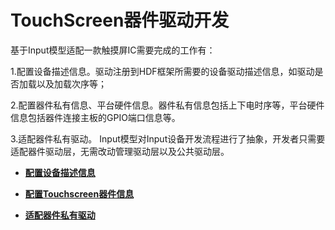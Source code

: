 # TouchScreen器件驱动开发<a name="ZH-CN_TOPIC_0000001156903325"></a>

基于Input模型适配一款触摸屏IC需要完成的工作有：

1.配置设备描述信息。驱动注册到HDF框架所需要的设备驱动描述信息，如驱动是否加载以及加载次序等；

2.配置器件私有信息、平台硬件信息。器件私有信息包括上下电时序等，平台硬件信息包括器件连接主板的GPIO端口信息等。

3.适配器件私有驱动。 Input模型对Input设备开发流程进行了抽象，开发者只需要适配器件驱动层，无需改动管理驱动层以及公共驱动层。

-   **[配置设备描述信息](配置设备描述信息.md)**  

-   **[配置Touchscreen器件信息](配置Touchscreen器件信息.md)**  

-   **[适配器件私有驱动](适配器件私有驱动.md)**  


